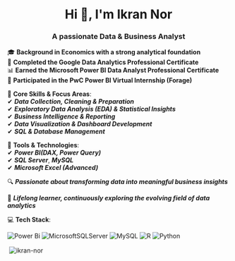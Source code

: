 <h1 align="center">Hi 👋, I'm Ikran Nor</h1>
<h3 align="center">A passionate Data & Business Analyst</h3>

🎓 **Background in Economics with a strong analytical foundation**   
 📘 **Completed the Google Data Analytics Professional Certificate**   
 📊 **Earned the Microsoft Power BI Data Analyst Professional Certificate**   
 💼 **Participated in the PwC Power BI Virtual Internship (Forage)**  

🔹 **Core Skills & Focus Areas**:   
  ✔ ***Data Collection, Cleaning & Preparation***    
  ✔ ***Exploratory Data Analysis (EDA) & Statistical Insights***     
  ✔ ***Business Intelligence & Reporting***     
  ✔ ***Data Visualization & Dashboard Development***      
  ✔ ***SQL & Database Management***

🧰 **Tools & Technologies**:  
✔ ***Power BI(DAX, Power Query)***  
 ✔ ***SQL Server***,  ***MySQL***  
 ✔ ***Microsoft Excel (Advanced)***  

🔍 ***Passionate about transforming data into meaningful business insights***

🌱 ***Lifelong learner, continuously exploring the evolving field of data analytics***


💻 **Tech Stack**:  

![Power Bi](https://img.shields.io/badge/power_bi-F2C811?style=for-the-badge&logo=powerbi&logoColor=black) ![MicrosoftSQLServer](https://img.shields.io/badge/Microsoft%20SQL%20Server-CC2927?style=for-the-badge&logo=microsoft%20sql%20server&logoColor=white) ![MySQL](https://img.shields.io/badge/mysql-4479A1.svg?style=for-the-badge&logo=mysql&logoColor=white) ![R](https://img.shields.io/badge/r-%23276DC3.svg?style=for-the-badge&logo=r&logoColor=white) ![Python](https://img.shields.io/badge/python-3670A0?style=for-the-badge&logo=python&logoColor=ffdd54)


<p>&nbsp;<img align="center" src="https://github-readme-stats.vercel.app/api?username=ikran-nor&show_icons=true&locale=en" alt="ikran-nor" /></p>
